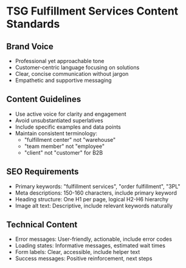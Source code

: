 # TSG Fulfillment Services Content Standards

## Brand Voice

- Professional yet approachable tone
- Customer-centric language focusing on solutions
- Clear, concise communication without jargon
- Empathetic and supportive messaging

## Content Guidelines

- Use active voice for clarity and engagement
- Avoid unsubstantiated superlatives
- Include specific examples and data points
- Maintain consistent terminology:
  - "fulfillment center" not "warehouse"
  - "team member" not "employee"
  - "client" not "customer" for B2B

## SEO Requirements

- Primary keywords: "fulfillment services", "order fulfillment", "3PL"
- Meta descriptions: 150-160 characters, include primary keyword
- Heading structure: One H1 per page, logical H2-H6 hierarchy
- Image alt text: Descriptive, include relevant keywords naturally

## Technical Content

- Error messages: User-friendly, actionable, include error codes
- Loading states: Informative messages, estimated wait times
- Form labels: Clear, accessible, include helper text
- Success messages: Positive reinforcement, next steps
